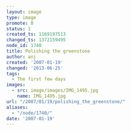 ```yaml
---
layout: image
type: image
promote: 0
status: 1
created_ts: 1169197513
changed_ts: 1372159495
node_id: 1740
title: Polishing the greenstone
author: anj
created: '2007-01-19'
changed: '2013-06-25'
tags:
  - The first few days
images:
  - src: image/images/IMG_1495.jpg
    name: IMG_1495.jpg
url: "/2007/01/19/polishing_the_greenstone/"
aliases:
  - "/node/1740/"
date: '2007-01-19'
---
```


